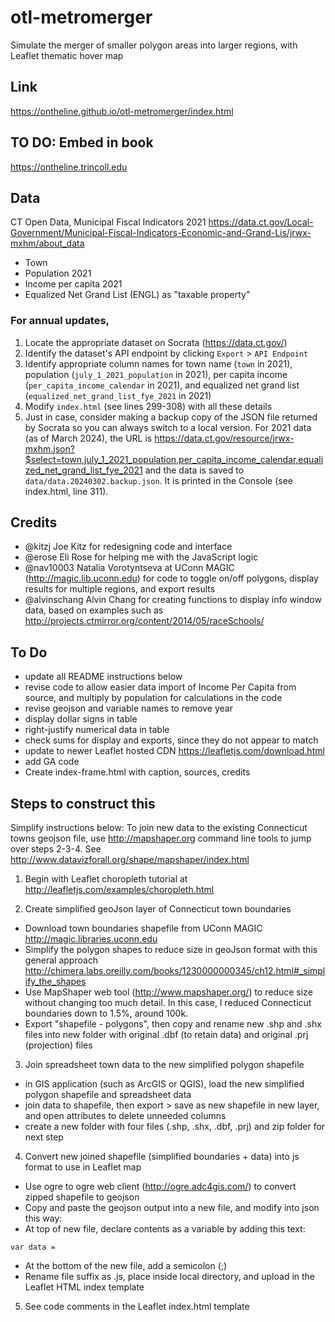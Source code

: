 # otl-metromerger
Simulate the merger of smaller polygon areas into larger regions, with Leaflet thematic hover map

## Link
https://ontheline.github.io/otl-metromerger/index.html

## TO DO: Embed in book
https://ontheline.trincoll.edu

## Data
CT Open Data, Municipal Fiscal Indicators 2021 https://data.ct.gov/Local-Government/Municipal-Fiscal-Indicators-Economic-and-Grand-Lis/jrwx-mxhm/about_data
  - Town
  - Population 2021
  - Income per capita 2021
  - Equalized Net Grand List (ENGL) as "taxable property"

### For annual updates,

1. Locate the appropriate dataset on Socrata (https://data.ct.gov/)
1. Identify the dataset's API endpoint by clicking `Export` > `API Endpoint`
1. Identify appropriate column names for town name (`town` in 2021), population (`july_1_2021_population` in 2021), per capita income (`per_capita_income_calendar` in 2021), and equalized net grand list (`equalized_net_grand_list_fye_2021` in 2021)
1. Modify `index.html` (see lines 299-308) with all these details
1. Just in case, consider making a backup copy of the JSON file returned by Socrata so you can always switch to a local version. For 2021 data (as of March 2024), the URL is https://data.ct.gov/resource/jrwx-mxhm.json?$select=town,july_1_2021_population,per_capita_income_calendar,equalized_net_grand_list_fye_2021 and the data is saved to `data/data.20240302.backup.json`. It is printed in the Console (see index.html, line 311).

## Credits
- @kitzj Joe Kitz for redesigning code and interface
- @erose Eli Rose for helping me with the JavaScript logic
- @nav10003 Natalia Vorotyntseva at UConn MAGIC (http://magic.lib.uconn.edu) for code to toggle on/off polygons, display results for multiple regions, and export results
- @alvinschang Alvin Chang for creating functions to display info window data, based on examples such as http://projects.ctmirror.org/content/2014/05/raceSchools/

## To Do
- update all README instructions below
- revise code to allow easier data import of Income Per Capita from source, and multiply by population for calculations in the code
- revise geojson and variable names to remove year
- display dollar signs in table
- right-justify numerical data in table
- check sums for display and exports, since they do not appear to match
- update to newer Leaflet hosted CDN https://leafletjs.com/download.html
- add GA code
- Create index-frame.html with caption, sources, credits


## Steps to construct this
Simplify instructions below: To join new data to the existing Connecticut towns geojson file, use http://mapshaper.org command line tools to jump over steps 2-3-4. See http://www.datavizforall.org/shape/mapshaper/index.html

1) Begin with Leaflet choropleth tutorial at http://leafletjs.com/examples/choropleth.html

2) Create simplified geoJson layer of Connecticut town boundaries
- Download town boundaries shapefile from UConn MAGIC http://magic.libraries.uconn.edu
- Simplify the polygon shapes to reduce size in geoJson format with this general approach http://chimera.labs.oreilly.com/books/1230000000345/ch12.html#_simplify_the_shapes
- Use MapShaper web tool (http://www.mapshaper.org/) to reduce size without changing too much detail. In this case, I reduced Connecticut boundaries down to 1.5%, around 100k.
- Export "shapefile - polygons", then copy and rename new .shp and .shx files into new folder with original .dbf (to retain data) and original .prj (projection) files

3) Join spreadsheet town data to the new simplified polygon shapefile
- in GIS application (such as ArcGIS or QGIS), load the new simplified polygon shapefile and spreadsheet data
- join data to shapefile, then export > save as new shapefile in new layer, and open attributes to delete unneeded columns
- create a new folder with four files (.shp, .shx, .dbf, .prj) and zip folder for next step

4) Convert new joined shapefile (simplified boundaries + data) into js format to use in Leaflet map
- Use ogre to ogre web client (http://ogre.adc4gis.com/) to convert zipped shapefile to geojson
- Copy and paste the geojson output into a new file, and modify into json this way:
- At top of new file, declare contents as a variable by adding this text:
```
var data =
```
- At the bottom of the new file, add a semicolon (;)
- Rename file suffix as .js, place inside local directory, and upload in the Leaflet HTML index template

5) See code comments in the Leaflet index.html template
